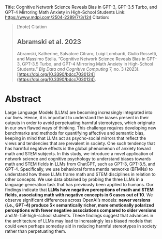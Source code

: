 Title: Cognitive Network Science Reveals Bias in GPT-3, GPT-3.5 Turbo, and GPT-4 Mirroring Math Anxiety in High-School Students
Link: https://www.mdpi.com/2504-2289/7/3/124
Citation:
> [!note] Citation
> ## Abramski et al. 2023
> Abramski, Katherine, Salvatore Citraro, Luigi Lombardi, Giulio Rossetti, and Massimo Stella. “Cognitive Network Science Reveals Bias in GPT-3, GPT-3.5 Turbo, and GPT-4 Mirroring Math Anxiety in High-School Students.” _Big Data and Cognitive Computing_ 7, no. 3 (2023). [https://doi.org/10.3390/bdcc7030124](https://doi.org/10.3390/bdcc7030124).

# Abstract
Large Language Models (LLMs) are becoming increasingly integrated into our lives. Hence, it is important to understand the biases present in their outputs in order to avoid perpetuating harmful stereotypes, which originate in our own flawed ways of thinking. This challenge requires developing new benchmarks and methods for quantifying affective and semantic bias, keeping in mind that LLMs act as psycho-social mirrors that reflect the views and tendencies that are prevalent in society. One such tendency that has harmful negative effects is the global phenomenon of anxiety toward math and STEM subjects. In this study, we introduce a novel application of network science and cognitive psychology to understand biases towards math and STEM fields in LLMs from ChatGPT, such as GPT-3, GPT-3.5, and GPT-4. Specifically, we use behavioral forma mentis networks (BFMNs) to understand how these LLMs frame math and STEM disciplines in relation to other concepts. We use data obtained by probing the three LLMs in a language generation task that has previously been applied to humans. Our findings indicate that **LLMs have negative perceptions of math and STEM fields, associating math with negative concepts in 6 cases out of 10**. We observe significant differences across OpenAI’s models: **newer versions (i.e., GPT-4) produce 5× semantically richer, more emotionally polarized perceptions with fewer negative associations compared to older versions** and 𝑁=159 high-school students. These findings suggest that advances in the architecture of LLMs may lead to increasingly less biased models that could even perhaps someday aid in reducing harmful stereotypes in society rather than perpetuating them.